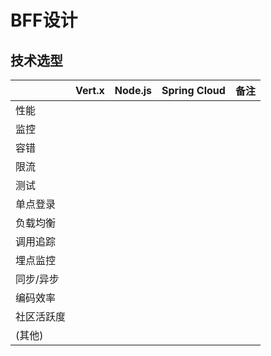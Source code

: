 # BFF设计

## 技术选型
|       | Vert.x | Node.js | Spring Cloud | 备注 |
|-------|:------:|:-------:|:------------:|-----|
| 性能    |        |         |              |     |
| 监控    |        |         |              |     |
| 容错    |        |         |              |     |
| 限流    |        |         |              |     |
| 测试    |        |         |              |     |
| 单点登录  |        |         |              |     |
| 负载均衡  |        |         |              |     |
| 调用追踪  |        |         |              |     |
| 埋点监控  |        |         |              |     |
| 同步/异步 |        |         |              |     |
| 编码效率  |        |         |              |     |
| 社区活跃度 |        |         |              |     |
| (其他)  |        |         |              |     |